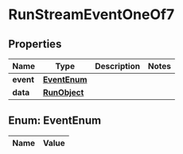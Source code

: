 

# RunStreamEventOneOf7

## Properties

Name | Type | Description | Notes
------------ | ------------- | ------------- | -------------
**event** | [**EventEnum**](#EventEnum) |  | 
**data** | [**RunObject**](RunObject.md) |  | 


## Enum: EventEnum

Name | Value
---- | -----




